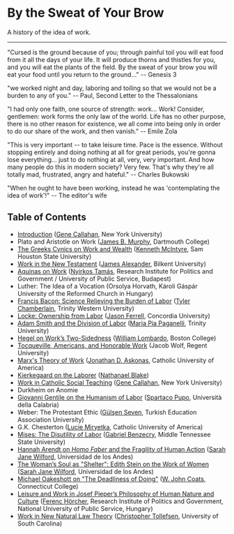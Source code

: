 # By the Sweat of Your Brow

A history of the idea of work.

__________

"Cursed is the ground because of you; through painful toil you will eat food from it
all the days of your life. It will produce thorns and thistles for you,
and you will eat the plants of the field. By the sweat of your brow
you will eat your food until you return to the ground..." -- Genesis 3

"we worked night and day, laboring and toiling so that we would not be a burden
to any of you." -- Paul, Second Letter to the Thessalonians

"I had only one faith, one source of strength: work... Work! Consider, gentlemen:
work forms the only law of the world. Life has no other purpose, there is no
other reason for existence, we all come into being only in order to do our
share of the work, and then vanish." -- Emile Zola

"This is very important -- to take leisure time. Pace is the essence. Without
stopping entirely and doing nothing at all for great periods, you're gonna lose
everything... just to do nothing at all, very, very important. And how many
people do this in modern society? Very few. That's why they're all totally mad,
frustrated, angry and hateful." -- Charles Bukowski

"When he ought to have been working, instead he was 'contemplating the idea of
work'!" -- The editor's wife


## Table of Contents

- [Introduction](abstracts/intro.md) ([Gene Callahan](bios/callahan.md), New York University)
- Plato and Aristotle on Work ([James B. Murphy](bios/murphy.md), Dartmouth College)
- [The Greeks Cynics on Work and Wealth](abstracts/cynics.md) ([Kenneth
McIntyre](bios/mcintyre.md), Sam Houston State University)
- [Work in the New Testament](abstracts/newtestament.md) ([James
Alexander](bios/alexander.md), Bilkent University)
- [Aquinas on Work](abstracts/aquinas.md) ([Nyirkos Tamás](bios/nyirkos.md), Research Institute for Politics and Government /
University of Public Service, Budapest)
- Luther: The Idea of a Vocation (Orsolya Horvath, Károli Gáspár University of
the Reformed Church in Hungary)
- [Francis Bacon: Science Relieving the Burden of Labor](abstracts/bacon.md)
([Tyler Chamberlain](bios/chamberlain.md), Trinity Western University)
- [Locke: Ownership from Labor](abstracts/locke.md) ([Jason
Ferrell](bios/ferrell.md), Concordia University)
- [Adam Smith and the Division of Labor](abstracts/smith.md) ([Maria Pia
Paganelli](bios/paganelli.md), Trinity University)
- [Hegel on Work’s Two-Sidedness](abstracts/hegel.md) ([William
Lombardo](bios/lombardo.md), Boston College)
- [Tocqueville, Americans, and Honorable Work](abstracts/tocqueville.md) (Jacob Wolf, Regent University)
- [Marx's Theory of Work](abstracts/marx.md) ([Jonathan D. Askonas](bios/askonas.md), Catholic University of America)
- [Kierkegaard on the Laborer](abstracts/kierkegaard.md) ([Nathanael Blake](bios/blake.md))
- [Work in Catholic Social Teaching](abstracts/cst.md) ([Gene Callahan](bios/callahan.md), New York University)
- Durkheim on Anomie
- [Giovanni Gentile on the Humanism of Labor](abstracts/gentile.md) ([Spartaco Pupo](bios/pupo.md), Università della
Calabria)
- Weber: The Protestant Ethic ([Gülşen Seven](bios/seven.md), Turkish Education Association University)
- G.K. Chesterton ([Lucie Miryetka](bios/miryetka.md), Catholic University of America)
- [Mises: The Disutility of Labor](abstracts/mises.md) ([Gabriel
Benzecry](bios/benzecry.md), Middle Tennessee State
University)
- [Hannah Arendt on *Homo Faber* and the Fragility of Human
Action](abstracts/arendt.md) ([Sarah Jane Wilford](bios/wilford.md), Universidad de los Andes)
- [The Woman’s Soul as "Shelter": Edith Stein on the Work of Women](abstracts/stein.md) ([Sarah Jane Wilford](bios/wilford.md), Universidad de los Andes)
- [Michael Oakeshott on "The Deadliness of Doing"](abstracts/oakeshott.md) ([W. John
Coats](bios/coats.md), Connecticut College)
- [Leisure and Work in Josef Pieper’s Philosophy of Human Nature and
Culture](abstracts.pieper.md)
([Ferenc Hörcher](bios/horcher.md), Research Institute of Politics and Government, National University of Public Service,
Hungary)
- [Work in New Natural Law Theory](abstracts/nnlt.md) ([Christopher Tollefsen](bios/tollefsen.md), University of South
Carolina)

